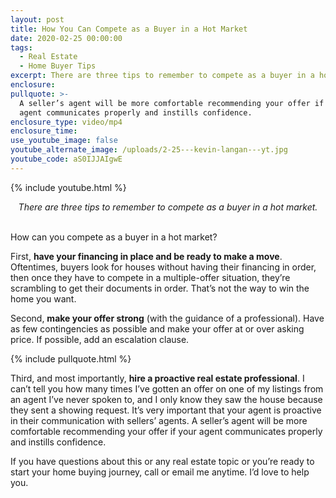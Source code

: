 ```yaml
---
layout: post
title: How You Can Compete as a Buyer in a Hot Market
date: 2020-02-25 00:00:00
tags:
  - Real Estate
  - Home Buyer Tips
excerpt: There are three tips to remember to compete as a buyer in a hot market.
enclosure:
pullquote: >-
  A seller’s agent will be more comfortable recommending your offer if your
  agent communicates properly and instills confidence.
enclosure_type: video/mp4
enclosure_time:
use_youtube_image: false
youtube_alternate_image: /uploads/2-25---kevin-langan---yt.jpg
youtube_code: aS0IJJAIgwE
---
```


{% include youtube.html %}

<center><em>There are three tips to remember to compete as a buyer in a hot market.</em></center>

<br>How can you compete as a buyer in a hot market?

First, **have your financing in place and be ready to make a move**. Oftentimes, buyers look for houses without having their financing in order, then once they have to compete in a multiple-offer situation, they’re scrambling to get their documents in order. That’s not the way to win the home you want.

Second, **make your offer strong** (with the guidance of a professional). Have as few contingencies as possible and make your offer at or over asking price. If possible, add an escalation clause.

{% include pullquote.html %}

Third, and most importantly, **hire a proactive real estate professional**. I can’t tell you how many times I’ve gotten an offer on one of my listings from an agent I’ve never spoken to, and I only know they saw the house because they sent a showing request. It’s very important that your agent is proactive in their communication with sellers’ agents. A seller’s agent will be more comfortable recommending your offer if your agent communicates properly and instills confidence.

If you have questions about this or any real estate topic or you’re ready to start your home buying journey, call or email me anytime. I’d love to help you.